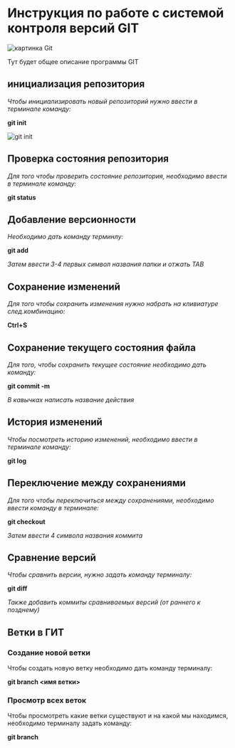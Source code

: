 # Инструкция по работе с системой контроля версий GIT

![картинка Git](git.jpg)

Тут будет общее описание программы GIT

## инициализация репозитория 

*Чтобы инициализировать новый репозиторий нужно ввести в терминале команду:* 

**git init**

![ git init](abc.png)

## Проверка состояния репозитория

*Для того чтобы проверить состояние репозитория, необходимо ввести в терминале команду:*

**git status**


## Добавление версионности

*Необходимо дать команду терминлу:*

**git add**

*Затем ввести 3-4 первых символ названия папки и отжать TAB*

## Сохранение изменений

*Для того чтобы сохранить изменения нужно набрать на кливиатуре след.комбинацию:*

**Ctrl+S**

## Сохранение текущего состояния файла

*Для того, чтобы сохранить текущее состояние необходимо дать команду:*

**git commit -m**

*В кавычках написать название действия*

## История изменений

*Чтобы посмотреть историю изменений, необходимо ввести в терминале команду:*

**git log**


## Переключение между сохранениями

*Для того чтобы переключиться между сохранениями, необходимо ввести команду в терминале:* 

**git checkout**

*Затем ввести 4 символа названия коммита*

## Сравнение версий

*Чтобы сравнить версии, нужно задать команду терминалу:*

**git diff**

*Также добавить коммиты сравниваемых версий (от раннего к позднему)*

## Ветки в ГИТ

### Создание новой ветки

Чтобы создать новую ветку необходимо дать команду терминалу:

**git branch <имя ветки>**

### Просмотр всех веток

Чтобы просмотреть какие ветки существуют и на какой мы находимся, необходимо терминалу задать команду:

**git branch**




